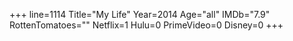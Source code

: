 +++
line=1114
Title="My Life"
Year=2014
Age="all"
IMDb="7.9"
RottenTomatoes=""
Netflix=1
Hulu=0
PrimeVideo=0
Disney=0
+++

